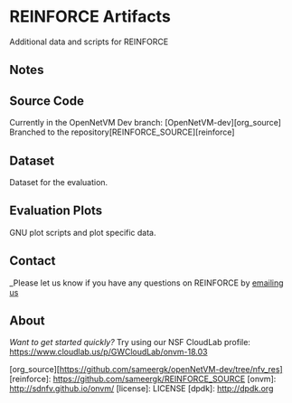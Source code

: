 # REINFORCE Artifacts
Additional data and scripts for REINFORCE


Notes 
--

Source Code
--
Currently in the OpenNetVM Dev branch: [OpenNetVM-dev][org_source]
Branched to the repository[REINFORCE_SOURCE][reinforce] 

Dataset
--
Dataset for the evaluation.


Evaluation Plots
--
GNU plot scripts and plot specific data.

Contact
--
_Please let us know if you have any questions on REINFORCE by [emailing us](mailto:skulkar@gwdg.de)


About
--
_Want to get started quickly?_ Try using our NSF CloudLab profile: https://www.cloudlab.us/p/GWCloudLab/onvm-18.03

[org_source][https://github.com/sameergk/openNetVM-dev/tree/nfv_res]
[reinforce]: https://github.com/sameergk/REINFORCE_SOURCE
[onvm]: http://sdnfv.github.io/onvm/
[license]: LICENSE
[dpdk]: http://dpdk.org
